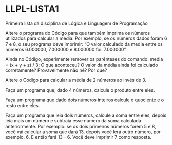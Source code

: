 # LLPL-LISTA1
Primeira lista da disciplina de Lógica e Linguagem de Programação

Altere o programa do Código para que também imprima os números utilizados para calcular a média. Por exemplo, se os números dados foram 6 7 e 8, o seu programa deve imprimir: “O valor calculado da media entre os números 6.000000, 7.000000 e 8.000000 foi: 7.000000”.

Ainda no Código, experimente remover os parênteses do comando: media = (x + y + z) / 3; O que aconteceu? O valor da média ainda foi calculado corretamente? Provavelmente não né? Por que? 

Altere o Código para calcular a média de 2 números ao invés de 3.

Faça um programa que, dado 4 números, calcule o produto entre eles.

Faça um programa que dado dois números inteiros calcule o quociente e o resto entre eles. 

Faça um programa que leia dois números, calcule a soma entre eles, depois leia mais um número e subtraia esse número da soma calculada anteriormente. Por exemplo: se os dois primeiros números forem 5 e 8, você vai calcular a soma que dará 13, depois você lerá outro número, por exemplo, 6. E então fará 13 – 6. Você deve imprimir 7 como resposta.
